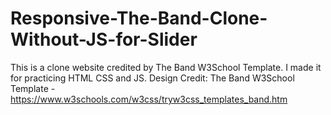 # Responsive-The-Band-Clone-Without-JS-for-Slider
 This is a clone website credited by The Band W3School Template. I made it for practicing HTML CSS and JS.
 Design Credit: The Band W3School Template - https://www.w3schools.com/w3css/tryw3css_templates_band.htm

